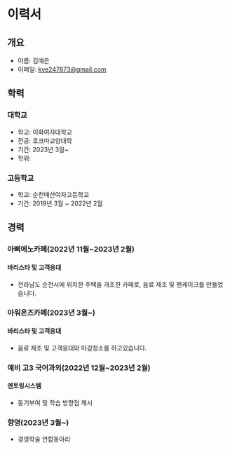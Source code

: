 # 이력서

## 개요

- 이름: 김예은
- 이메일: kye247873@gmail.com

## 학력

### 대학교

- 학교: 이화여자대학교
- 전공: 호크마교양대학
- 기간: 2023년 3월~
- 학위: 

### 고등학교

- 학교: 순천매산여자고등학교
- 기간: 2019년 3월 ~ 2022년 2월

## 경력

### 아삐에노카페(2022년 11월~2023년 2월)

#### 바리스타 및 고객응대

- 전라남도 순천시에 위치한 주택을 개조한 카페로, 음료 제조 및 팬케이크를 만들었습니다.

### 아워온즈카페(2023년 3월~)

#### 바리스타 및 고객응대

- 음료 제조 및 고객응대와 마감청소를 하고있습니다.

### 예비 고3 국어과외(2022년 12월~2023년 2월)

#### 멘토링시스템

- 동기부여 및 학습 방향점 제시

### 향영(2023년 3월~)

- 경영학술 연합동아리
